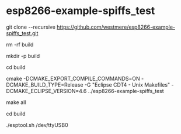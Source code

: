 # esp8266-example-spiffs_test

git clone --recursive https://github.com/westmere/esp8266-example-spiffs_test.git

rm -rf build

mkdir -p build

cd build

cmake -DCMAKE_EXPORT_COMPILE_COMMANDS=ON -DCMAKE_BUILD_TYPE=Release -G "Eclipse CDT4 - Unix Makefiles" -DCMAKE_ECLIPSE_VERSION=4.6 ../esp8266-example-spiffs_test

make all

cd build

./esptool.sh /dev/ttyUSB0
